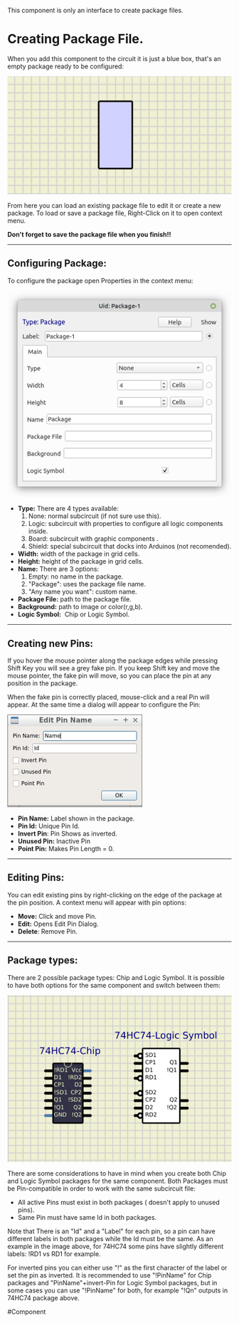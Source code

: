This component is only an interface to create package files.

# Creating Package File.

When you add this component to the circuit it is just a blue box, that's an empty package ready to be configured:

![pkg1](../../../images/pkg1.png)

From here you can load an existing package file to edit it or create a new package.
To load or save a package file, Right-Click on it to open context menu.

**Don't forget to save the package file when you finish!!**

---

## Configuring Package:

To configure the package open Properties in the context menu:

![pkg_props](../../../images/pkg_props.png)
- **Type:** There are 4 types available:
    1. None: normal subcircuit (if not sure use this).
    2. Logic: subcircuit with properties to configure all logic components inside.
    3. Board: subcircuit with graphic components .
    4. Shield: special subcircuit that docks into Arduinos (not recomended).
- **Width:** width of the package in grid cells.
- **Height:** height of the package in grid cells.
- **Name:** There are 3 options:
    1. Empty: no name in the package.
    2. "Package": uses the package file name.
    3. "Any name you want": custom name.
- **Package File:** path to the package file.
- **Background:** path to image or color(r,g,b).
- **Logic Symbol:**  Chip or Logic Symbol.

---

## Creating new Pins:

If you hover the mouse pointer along the package edges while pressing Shift Key you will see a grey fake pin.
If you keep Shift key and move the mouse pointer, the fake pin will move, so you can place the pin at any position in the package.

When the fake pin is correctly placed, mouse-click and a real Pin will appear.
At the same time a dialog will appear to configure the Pin:

![edit_pin](../../../images/edit_pin.png)

- **Pin Name:** Label shown in the package.
- **Pin Id:** Unique Pin Id.
- **Invert Pin**: Pin Shows as inverted.
- **Unused Pin:** Inactive Pin
- **Point Pin:** Makes Pin Length = 0.

---

## Editing Pins:

You can edit existing pins by right-clicking on the edge of the package at the pin position.
A context menu will appear with pin options:  

- **Move:** Click and move Pin.
- **Edit:** Opens Edit Pin Dialog.
- **Delete**: Remove Pin.

---

## Package types:

There are 2 possible package types: Chip and Logic Symbol.
It is possible to have both options for the same component and switch between them:

![packages](../../../images/packages.png)

There are some considerations to have in mind when you create both Chip and Logic Symbol packages for the same component. Both Packages must be Pin-compatible in order to work with the same subcircuit file:

- All active Pins must exist in both packages ( doesn't apply to unused pins).
- Same Pin must have same Id in both packages.

Note that There is an "Id" and a "Label"  for each pin, so a pin can have different labels in both packages while the Id must be the same.
As an example in the image above, for 74HC74  some pins have slightly different labels: !RD1 vs RD1 for example.

For inverted pins you can either use "!" as the first character of the label or set the pin as inverted.
It is recommended to use "!PinName" for Chip packages and "PinName"+invert-Pin for Logic Symbol packages, but in some cases you can use "!PinName" for both, for example "!Qn" outputs in 74HC74 package above.

#Component 